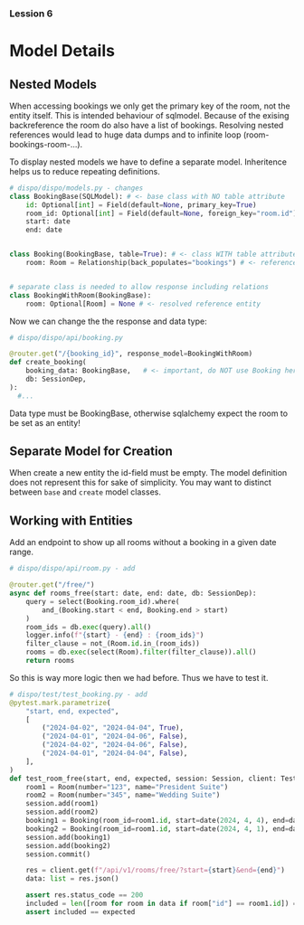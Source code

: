 ### Lession 6

# Model Details

## Nested Models

When accessing bookings we only get the primary key of the room, not the entity itself. This is intended behaviour of sqlmodel. Because of the exising backreference the room do also have a list of bookings. Resolving nested references would lead to huge data dumps and to infinite loop (room-bookings-room-...).

To display nested models we have to define a separate model. Inheritence helps us to reduce repeating definitions.

```python
# dispo/dispo/models.py - changes
class BookingBase(SQLModel): # <- base class with NO table attribute
    id: Optional[int] = Field(default=None, primary_key=True)
    room_id: Optional[int] = Field(default=None, foreign_key="room.id")
    start: date
    end: date


class Booking(BookingBase, table=True): # <- class WITH table attribute
    room: Room = Relationship(back_populates="bookings") # <- reference definition with backreference


# separate class is needed to allow response including relations
class BookingWithRoom(BookingBase):
    room: Optional[Room] = None # <- resolved reference entity

```

Now we can change the the response and data type:

```python
# dispo/dispo/api/booking.py

@router.get("/{booking_id}", response_model=BookingWithRoom)
def create_booking(
    booking_data: BookingBase,   # <- important, do NOT use Booking here
    db: SessionDep,
):
  #...

```

Data type must be BookingBase, otherwise sqlalchemy expect the room to be set as an entity!


## Separate Model for Creation

When create a new entity the id-field must be empty. The model definition does not represent this for sake of simplicity. You may want to distinct between `base` and `create` model classes.


## Working with Entities

Add an endpoint to show up all rooms without a booking in a given date range.

```python
# dispo/dispo/api/room.py - add

@router.get("/free/")
async def rooms_free(start: date, end: date, db: SessionDep):
    query = select(Booking.room_id).where(
        and_(Booking.start < end, Booking.end > start)
    )
    room_ids = db.exec(query).all()
    logger.info(f"{start} - {end} : {room_ids}")
    filter_clause = not_(Room.id.in_(room_ids))
    rooms = db.exec(select(Room).filter(filter_clause)).all()
    return rooms

```

So this is way more logic then we had before. Thus we have to test it.

```python
# dispo/test/test_booking.py - add
@pytest.mark.parametrize(
    "start, end, expected",
    [
        ("2024-04-02", "2024-04-04", True),
        ("2024-04-01", "2024-04-06", False),
        ("2024-04-02", "2024-04-06", False),
        ("2024-04-01", "2024-04-04", False),
    ],
)
def test_room_free(start, end, expected, session: Session, client: TestClient):
    room1 = Room(number="123", name="President Suite")
    room2 = Room(number="345", name="Wedding Suite")
    session.add(room1)
    session.add(room2)
    booking1 = Booking(room_id=room1.id, start=date(2024, 4, 4), end=date(2024, 4, 6))
    booking2 = Booking(room_id=room1.id, start=date(2024, 4, 1), end=date(2024, 4, 2))
    session.add(booking1)
    session.add(booking2)
    session.commit()

    res = client.get(f"/api/v1/rooms/free/?start={start}&end={end}")
    data: list = res.json()

    assert res.status_code == 200
    included = len([room for room in data if room["id"] == room1.id]) == 1
    assert included == expected

```

